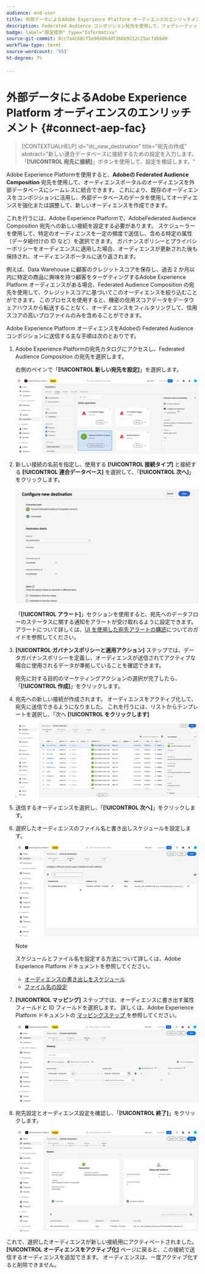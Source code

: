 ```yaml
---
audience: end-user
title: 外部データによるAdobe Experience Platform オーディエンスのエンリッチメント
description: Federated Audience コンポジション宛先を使用して、フェデレーティッドデータベースのデータをAdobe Experience Platform オーディエンスに絞り込み、エンリッチメントする方法を説明します。
badge: label="限定提供" type="Informative"
source-git-commit: 8cc7a4cb8cf5e98496ddf366b9212c25acfdbbd0
workflow-type: tm+mt
source-wordcount: '553'
ht-degree: 7%

---
```


# 外部データによるAdobe Experience Platform オーディエンスのエンリッチメント {#connect-aep-fac}

>[!CONTEXTUALHELP]
>id="dc_new_destination"
>title="宛先の作成"
>abstract="新しい連合データベースに接続するための設定を入力します。 「**[!UICONTROL 宛先に接続]**」ボタンを使用して、設定を検証します。"

Adobe Experience Platformを使用すると、**Adobeの Federated Audience Composition** 宛先を使用して、オーディエンスポータルのオーディエンスを外部データベースにシームレスに統合できます。 これにより、既存のオーディエンスをコンポジションに活用し、外部データベースのデータを使用してオーディエンスを強化または調整して、新しいオーディエンスを作成できます。

これを行うには、Adobe Experience Platformで、AdobeFederated Audience Composition 宛先への新しい接続を設定する必要があります。 スケジューラーを使用して、特定のオーディエンスを一定の頻度で送信し、含める特定の属性（データ紐付けの ID など）を選択できます。 ガバナンスポリシーとプライバシーポリシーをオーディエンスに適用した場合、オーディエンスが更新された後も保持され、オーディエンスポータルに送り返されます。

例えば、Data Warehouse に顧客のクレジットスコアを保存し、過去 2 か月以内に特定の商品に興味を持つ顧客をターゲティングするAdobe Experience Platform オーディエンスがある場合、Federated Audience Composition の宛先を使用して、クレジットスコアに基づいてこのオーディエンスを絞り込むことができます。 このプロセスを使用すると、機密の信用スコアデータをデータウェアハウスから転送することなく、オーディエンスをフィルタリングして、信用スコアの高いプロファイルのみを含めることができます。

Adobe Experience Platform オーディエンスをAdobeの Federated Audience コンポジションに送信する主な手順は次のとおりです。

1. Adobe Experience Platformの宛先カタログにアクセスし、Federated Audience Composition の宛先を選択します。

   右側のペインで「**[!UICONTROL 新しい宛先を設定]**」を選択します。

   ![](assets/destination-new.png)

1. 新しい接続の名前を指定し、使用する **[!UICONTROL 接続タイプ]** と接続する **[!UICONTROL 連合データベース]** を選択して、「**[!UICONTROL 次へ]**」をクリックします。

   ![](assets/destination-configure.png)

   「**[!UICONTROL アラート]**」セクションを使用すると、宛先へのデータフローのステータスに関する通知をアラートが受け取れるように設定できます。 アラートについて詳しくは、[UI を使用した宛先アラートの購読](https://experienceleague.adobe.com/en/docs/experience-platform/destinations/ui/alerts)についてのガイドを参照してください。

1. **[!UICONTROL ガバナンスポリシーと適用アクション]** ステップでは、データガバナンスポリシーを定義し、オーディエンスが送信されてアクティブな場合に使用されるデータが準拠していることを確認できます。

   宛先に対する目的のマーケティングアクションの選択が完了したら、「**[!UICONTROL 作成]**」をクリックします。

1. 宛先への新しい接続が作成されます。 オーディエンスをアクティブ化して、宛先に送信できるようになりました。 これを行うには、リストからテンプレートを選択し、「次へ **[!UICONTROL をクリックします]**

   ![](assets/destination-activate.png)

1. 送信するオーディエンスを選択し、「**[!UICONTROL 次へ]**」をクリックします。

1. 選択したオーディエンスのファイル名と書き出しスケジュールを設定します。

   ![](assets/destination-schedule.png)

   >[!NOTE]
   >
   >スケジュールとファイル名を設定する方法について詳しくは、Adobe Experience Platform ドキュメントを参照してください。
   >* [ オーディエンスの書き出しをスケジュール ](https://experienceleague.adobe.com/en/docs/experience-platform/destinations/ui/activate/activate-batch-profile-destinations#scheduling)
   >* [ ファイル名の設定 ](https://experienceleague.adobe.com/en/docs/experience-platform/destinations/ui/activate/activate-batch-profile-destinations#configure-file-names)

1. **[!UICONTROL マッピング]** ステップでは、オーディエンスに書き出す属性フィールドと ID フィールドを選択します。 詳しくは、Adobe Experience Platform ドキュメントの [ マッピングステップ ](https://experienceleague.adobe.com/en/docs/experience-platform/destinations/ui/activate/activate-batch-profile-destinations#mapping) を参照してください。

   ![](assets/destination-attributes.png)

1. 宛先設定とオーディエンス設定を確認し、「**[!UICONTROL 終了]**」をクリックします。

   ![](assets/destination-review.png)

これで、選択したオーディエンスが新しい接続用にアクティベートされました。 **[!UICONTROL オーディエンスをアクティブ化]** ページに戻ると、この接続で送信するオーディエンスを追加できます。 オーディエンスは、一度アクティブ化すると削除できません。

